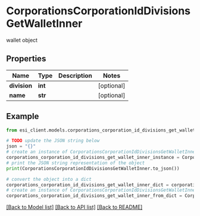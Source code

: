 # CorporationsCorporationIdDivisionsGetWalletInner

wallet object

## Properties

Name | Type | Description | Notes
------------ | ------------- | ------------- | -------------
**division** | **int** |  | [optional] 
**name** | **str** |  | [optional] 

## Example

```python
from esi_client.models.corporations_corporation_id_divisions_get_wallet_inner import CorporationsCorporationIdDivisionsGetWalletInner

# TODO update the JSON string below
json = "{}"
# create an instance of CorporationsCorporationIdDivisionsGetWalletInner from a JSON string
corporations_corporation_id_divisions_get_wallet_inner_instance = CorporationsCorporationIdDivisionsGetWalletInner.from_json(json)
# print the JSON string representation of the object
print(CorporationsCorporationIdDivisionsGetWalletInner.to_json())

# convert the object into a dict
corporations_corporation_id_divisions_get_wallet_inner_dict = corporations_corporation_id_divisions_get_wallet_inner_instance.to_dict()
# create an instance of CorporationsCorporationIdDivisionsGetWalletInner from a dict
corporations_corporation_id_divisions_get_wallet_inner_from_dict = CorporationsCorporationIdDivisionsGetWalletInner.from_dict(corporations_corporation_id_divisions_get_wallet_inner_dict)
```
[[Back to Model list]](../README.md#documentation-for-models) [[Back to API list]](../README.md#documentation-for-api-endpoints) [[Back to README]](../README.md)


